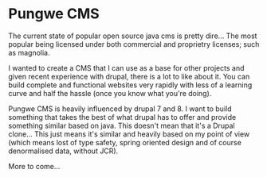 # Pungwe CMS

The current state of popular open source java cms is pretty dire... The most popular being 
licensed under both commercial and proprietry licenses; such as magnolia.

I wanted to create a CMS that I can use as a base for other projects and given recent experience 
with drupal, there is a lot to like about it. You can build complete and functional websites very 
rapidly with less of a learning curve and half the hassle (once you know what you're doing).

Pungwe CMS is heavily influenced by drupal 7 and 8. I want to build something that takes the best
of what drupal has to offer and provide something similar based on java. This doesn't mean that it's
a Drupal clone... This just means it's similar and heavily based on my point of view (which means 
lost of type safety, spring oriented design and of course denormalised data, without JCR).

More to come...